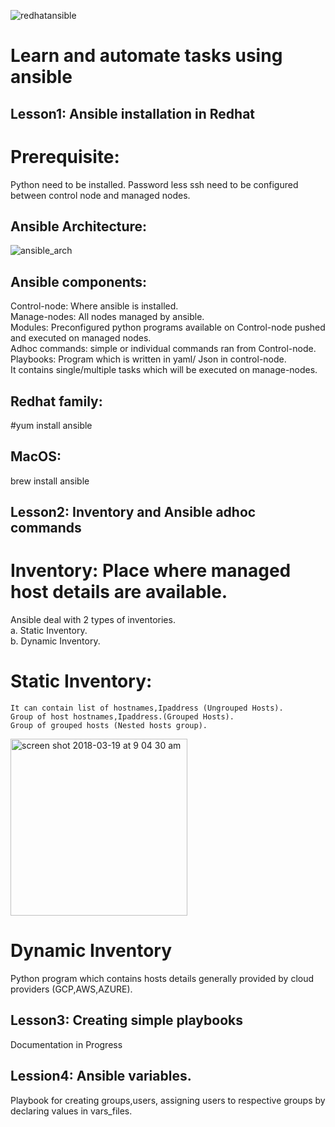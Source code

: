 ![redhatansible](https://user-images.githubusercontent.com/31984052/37515320-6f52b720-2930-11e8-9dc6-3fafaf2f46f7.png)

# Learn and automate tasks using ansible 

## Lesson1: Ansible installation in Redhat
 # Prerequisite: 
   Python need to be installed.
   Password less ssh need to be configured between control node and managed nodes.
 
 ## Ansible Architecture:
 ![ansible_arch](https://user-images.githubusercontent.com/31984052/37556346-acedffbe-2a1a-11e8-8370-67311433d992.png) 
 
 ## Ansible components: 
 Control-node: Where ansible is installed.  
 Manage-nodes: All nodes managed by ansible.  
 Modules: Preconfigured python programs available on Control-node pushed and executed on managed nodes.  
 Adhoc commands: simple or individual commands ran from Control-node.  
 Playbooks: Program which is written in yaml/ Json in control-node.   
            It contains single/multiple tasks which will be executed on manage-nodes.  
 
 ## Redhat family:
 #yum install ansible
 
 ## MacOS:
 brew install ansible
 
## Lesson2: Inventory and Ansible adhoc commands 

# Inventory: Place where managed host details are available.  
   Ansible deal with 2 types of inventories.  
   a. Static Inventory.  
   b. Dynamic Inventory.  
# Static Inventory: 
    It can contain list of hostnames,Ipaddress (Ungrouped Hosts).  
    Group of host hostnames,Ipaddress.(Grouped Hosts).  
    Group of grouped hosts (Nested hosts group).  
    
<img width="283" alt="screen shot 2018-03-19 at 9 04 30 am" src="https://user-images.githubusercontent.com/31984052/37576885-a0a9a704-2b54-11e8-8599-e7c01dfe6b1d.png">
    
 # Dynamic Inventory
   Python program which contains hosts details generally provided by cloud providers (GCP,AWS,AZURE).  
   
## Lesson3: Creating simple playbooks
 Documentation in Progress
## Lession4: Ansible variables.
Playbook for creating groups,users, assigning users to respective groups by declaring values in vars_files.
